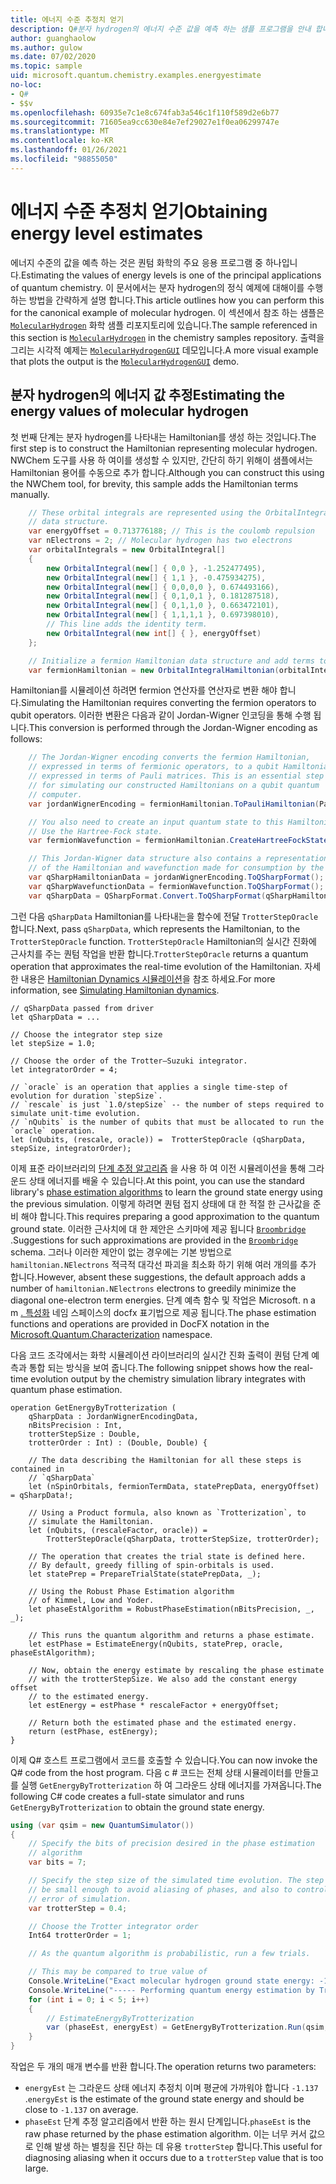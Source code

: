 ```yaml
---
title: 에너지 수준 추정치 얻기
description: Q#분자 hydrogen의 에너지 수준 값을 예측 하는 샘플 프로그램을 안내 합니다.
author: guanghaolow
ms.author: gulow
ms.date: 07/02/2020
ms.topic: sample
uid: microsoft.quantum.chemistry.examples.energyestimate
no-loc:
- Q#
- $$v
ms.openlocfilehash: 60935e7c1e8c674fab3a546c1f110f589d2e6b77
ms.sourcegitcommit: 71605ea9cc630e84e7ef29027e1f0ea06299747e
ms.translationtype: MT
ms.contentlocale: ko-KR
ms.lasthandoff: 01/26/2021
ms.locfileid: "98855050"
---
```

# <a name="obtaining-energy-level-estimates"></a><span data-ttu-id="e3b41-103">에너지 수준 추정치 얻기</span><span class="sxs-lookup"><span data-stu-id="e3b41-103">Obtaining energy level estimates</span></span>
<span data-ttu-id="e3b41-104">에너지 수준의 값을 예측 하는 것은 퀀텀 화학의 주요 응용 프로그램 중 하나입니다.</span><span class="sxs-lookup"><span data-stu-id="e3b41-104">Estimating the values of energy levels is one of the principal applications of quantum chemistry.</span></span> <span data-ttu-id="e3b41-105">이 문서에서는 분자 hydrogen의 정식 예제에 대해이를 수행 하는 방법을 간략하게 설명 합니다.</span><span class="sxs-lookup"><span data-stu-id="e3b41-105">This article outlines how you can perform this for the canonical example of molecular hydrogen.</span></span> <span data-ttu-id="e3b41-106">이 섹션에서 참조 하는 샘플은 [`MolecularHydrogen`](https://github.com/microsoft/Quantum/tree/main/samples/chemistry/MolecularHydrogen) 화학 샘플 리포지토리에 있습니다.</span><span class="sxs-lookup"><span data-stu-id="e3b41-106">The sample referenced in this section is [`MolecularHydrogen`](https://github.com/microsoft/Quantum/tree/main/samples/chemistry/MolecularHydrogen) in the chemistry samples repository.</span></span> <span data-ttu-id="e3b41-107">출력을 그리는 시각적 예제는 [`MolecularHydrogenGUI`](https://github.com/microsoft/Quantum/tree/main/samples/chemistry/MolecularHydrogenGUI) 데모입니다.</span><span class="sxs-lookup"><span data-stu-id="e3b41-107">A more visual example that plots the output is the [`MolecularHydrogenGUI`](https://github.com/microsoft/Quantum/tree/main/samples/chemistry/MolecularHydrogenGUI) demo.</span></span>

## <a name="estimating-the-energy-values-of-molecular-hydrogen"></a><span data-ttu-id="e3b41-108">분자 hydrogen의 에너지 값 추정</span><span class="sxs-lookup"><span data-stu-id="e3b41-108">Estimating the energy values of molecular hydrogen</span></span>

<span data-ttu-id="e3b41-109">첫 번째 단계는 분자 hydrogen를 나타내는 Hamiltonian를 생성 하는 것입니다.</span><span class="sxs-lookup"><span data-stu-id="e3b41-109">The first step is to construct the Hamiltonian representing molecular hydrogen.</span></span> <span data-ttu-id="e3b41-110">NWChem 도구를 사용 하 여이를 생성할 수 있지만, 간단히 하기 위해이 샘플에서는 Hamiltonian 용어를 수동으로 추가 합니다.</span><span class="sxs-lookup"><span data-stu-id="e3b41-110">Although you can construct this using the NWChem tool, for brevity, this sample adds the Hamiltonian terms manually.</span></span>

```csharp
    // These orbital integrals are represented using the OrbitalIntegral
    // data structure.
    var energyOffset = 0.713776188; // This is the coulomb repulsion
    var nElectrons = 2; // Molecular hydrogen has two electrons
    var orbitalIntegrals = new OrbitalIntegral[]
    {
        new OrbitalIntegral(new[] { 0,0 }, -1.252477495),
        new OrbitalIntegral(new[] { 1,1 }, -0.475934275),
        new OrbitalIntegral(new[] { 0,0,0,0 }, 0.674493166),
        new OrbitalIntegral(new[] { 0,1,0,1 }, 0.181287518),
        new OrbitalIntegral(new[] { 0,1,1,0 }, 0.663472101),
        new OrbitalIntegral(new[] { 1,1,1,1 }, 0.697398010),
        // This line adds the identity term.
        new OrbitalIntegral(new int[] { }, energyOffset)
    };

    // Initialize a fermion Hamiltonian data structure and add terms to it.
    var fermionHamiltonian = new OrbitalIntegralHamiltonian(orbitalIntegrals).ToFermionHamiltonian();
```

<span data-ttu-id="e3b41-111">Hamiltonian를 시뮬레이션 하려면 fermion 연산자를 연산자로 변환 해야 합니다.</span><span class="sxs-lookup"><span data-stu-id="e3b41-111">Simulating the Hamiltonian requires converting the fermion operators to qubit operators.</span></span> <span data-ttu-id="e3b41-112">이러한 변환은 다음과 같이 Jordan-Wigner 인코딩을 통해 수행 됩니다.</span><span class="sxs-lookup"><span data-stu-id="e3b41-112">This conversion is performed through the Jordan-Wigner encoding as follows:</span></span>

```csharp
    // The Jordan-Wigner encoding converts the fermion Hamiltonian, 
    // expressed in terms of fermionic operators, to a qubit Hamiltonian,
    // expressed in terms of Pauli matrices. This is an essential step
    // for simulating our constructed Hamiltonians on a qubit quantum
    // computer.
    var jordanWignerEncoding = fermionHamiltonian.ToPauliHamiltonian(Pauli.QubitEncoding.JordanWigner);

    // You also need to create an input quantum state to this Hamiltonian.
    // Use the Hartree-Fock state.
    var fermionWavefunction = fermionHamiltonian.CreateHartreeFockState(nElectrons);

    // This Jordan-Wigner data structure also contains a representation 
    // of the Hamiltonian and wavefunction made for consumption by the Q# operations.
    var qSharpHamiltonianData = jordanWignerEncoding.ToQSharpFormat();
    var qSharpWavefunctionData = fermionWavefunction.ToQSharpFormat();
    var qSharpData = QSharpFormat.Convert.ToQSharpFormat(qSharpHamiltonianData, qSharpWavefunctionData);
```

<span data-ttu-id="e3b41-113">그런 다음 `qSharpData` Hamiltonian를 나타내는을 함수에 전달 `TrotterStepOracle` 합니다.</span><span class="sxs-lookup"><span data-stu-id="e3b41-113">Next, pass `qSharpData`, which represents the Hamiltonian, to the `TrotterStepOracle` function.</span></span> <span data-ttu-id="e3b41-114">`TrotterStepOracle` Hamiltonian의 실시간 진화에 근사치를 주는 퀀텀 작업을 반환 합니다.</span><span class="sxs-lookup"><span data-stu-id="e3b41-114">`TrotterStepOracle` returns a quantum operation that approximates the real-time evolution of the Hamiltonian.</span></span> <span data-ttu-id="e3b41-115">자세한 내용은 [Hamiltonian Dynamics 시뮬레이션](xref:microsoft.quantum.chemistry.concepts.simulationalgorithms)을 참조 하세요.</span><span class="sxs-lookup"><span data-stu-id="e3b41-115">For more information, see [Simulating Hamiltonian dynamics](xref:microsoft.quantum.chemistry.concepts.simulationalgorithms).</span></span>

```qsharp
// qSharpData passed from driver
let qSharpData = ... 

// Choose the integrator step size
let stepSize = 1.0;

// Choose the order of the Trotter—Suzuki integrator.
let integratorOrder = 4;

// `oracle` is an operation that applies a single time-step of evolution for duration `stepSize`.
// `rescale` is just `1.0/stepSize` -- the number of steps required to simulate unit-time evolution.
// `nQubits` is the number of qubits that must be allocated to run the `oracle` operation.
let (nQubits, (rescale, oracle)) =  TrotterStepOracle (qSharpData, stepSize, integratorOrder);
```

<span data-ttu-id="e3b41-116">이제 표준 라이브러리의 [단계 추정 알고리즘](xref:microsoft.quantum.libraries.characterization) 을 사용 하 여 이전 시뮬레이션을 통해 그라운드 상태 에너지를 배울 수 있습니다.</span><span class="sxs-lookup"><span data-stu-id="e3b41-116">At this point, you can use the standard library's [phase estimation algorithms](xref:microsoft.quantum.libraries.characterization) to learn the ground state energy using the previous simulation.</span></span> <span data-ttu-id="e3b41-117">이렇게 하려면 퀀텀 접지 상태에 대 한 적절 한 근사값을 준비 해야 합니다.</span><span class="sxs-lookup"><span data-stu-id="e3b41-117">This requires preparing a good approximation to the quantum ground state.</span></span> <span data-ttu-id="e3b41-118">이러한 근사치에 대 한 제안은 스키마에 제공 됩니다 [`Broombridge`](xref:microsoft.quantum.libraries.chemistry.schema.broombridge) .</span><span class="sxs-lookup"><span data-stu-id="e3b41-118">Suggestions for such approximations are provided in the [`Broombridge`](xref:microsoft.quantum.libraries.chemistry.schema.broombridge) schema.</span></span> <span data-ttu-id="e3b41-119">그러나 이러한 제안이 없는 경우에는 기본 방법으로 `hamiltonian.NElectrons` 적극적 대각선 파괴을 최소화 하기 위해 여러 개의를 추가 합니다.</span><span class="sxs-lookup"><span data-stu-id="e3b41-119">However, absent these suggestions, the default approach adds a number of `hamiltonian.NElectrons` electrons to greedily minimize the diagonal one-electron term energies.</span></span> <span data-ttu-id="e3b41-120">단계 예측 함수 및 작업은 Microsoft. n a m [. 특성화](xref:Microsoft.Quantum.Characterization) 네임 스페이스의 docfx 표기법으로 제공 됩니다.</span><span class="sxs-lookup"><span data-stu-id="e3b41-120">The phase estimation functions and operations are provided in DocFX notation in the [Microsoft.Quantum.Characterization](xref:Microsoft.Quantum.Characterization) namespace.</span></span>

<span data-ttu-id="e3b41-121">다음 코드 조각에서는 화학 시뮬레이션 라이브러리의 실시간 진화 출력이 퀀텀 단계 예측과 통합 되는 방식을 보여 줍니다.</span><span class="sxs-lookup"><span data-stu-id="e3b41-121">The following snippet shows how the real-time evolution output by the chemistry simulation library integrates with quantum phase estimation.</span></span>

```qsharp
operation GetEnergyByTrotterization (
    qSharpData : JordanWignerEncodingData, 
    nBitsPrecision : Int, 
    trotterStepSize : Double, 
    trotterOrder : Int) : (Double, Double) {
    
    // The data describing the Hamiltonian for all these steps is contained in
    // `qSharpData`
    let (nSpinOrbitals, fermionTermData, statePrepData, energyOffset) = qSharpData!;
    
    // Using a Product formula, also known as `Trotterization`, to
    // simulate the Hamiltonian.
    let (nQubits, (rescaleFactor, oracle)) = 
        TrotterStepOracle(qSharpData, trotterStepSize, trotterOrder);
    
    // The operation that creates the trial state is defined here.
    // By default, greedy filling of spin-orbitals is used.
    let statePrep = PrepareTrialState(statePrepData, _);
    
    // Using the Robust Phase Estimation algorithm
    // of Kimmel, Low and Yoder.
    let phaseEstAlgorithm = RobustPhaseEstimation(nBitsPrecision, _, _);
    
    // This runs the quantum algorithm and returns a phase estimate.
    let estPhase = EstimateEnergy(nQubits, statePrep, oracle, phaseEstAlgorithm);
    
    // Now, obtain the energy estimate by rescaling the phase estimate
    // with the trotterStepSize. We also add the constant energy offset
    // to the estimated energy.
    let estEnergy = estPhase * rescaleFactor + energyOffset;
    
    // Return both the estimated phase and the estimated energy.
    return (estPhase, estEnergy);
}
```

<span data-ttu-id="e3b41-122">이제 Q# 호스트 프로그램에서 코드를 호출할 수 있습니다.</span><span class="sxs-lookup"><span data-stu-id="e3b41-122">You can now invoke the Q# code from the host program.</span></span> <span data-ttu-id="e3b41-123">다음 c # 코드는 전체 상태 시뮬레이터를 만들고를 실행 `GetEnergyByTrotterization` 하 여 그라운드 상태 에너지를 가져옵니다.</span><span class="sxs-lookup"><span data-stu-id="e3b41-123">The following C# code creates a full-state simulator and runs `GetEnergyByTrotterization` to obtain the ground state energy.</span></span>

```csharp
using (var qsim = new QuantumSimulator())
{
    // Specify the bits of precision desired in the phase estimation 
    // algorithm
    var bits = 7;

    // Specify the step size of the simulated time evolution. The step size needs to
    // be small enough to avoid aliasing of phases, and also to control the
    // error of simulation.
    var trotterStep = 0.4;

    // Choose the Trotter integrator order
    Int64 trotterOrder = 1;

    // As the quantum algorithm is probabilistic, run a few trials.

    // This may be compared to true value of
    Console.WriteLine("Exact molecular hydrogen ground state energy: -1.137260278.\n");
    Console.WriteLine("----- Performing quantum energy estimation by Trotter simulation algorithm");
    for (int i = 0; i < 5; i++)
    {
        // EstimateEnergyByTrotterization
        var (phaseEst, energyEst) = GetEnergyByTrotterization.Run(qsim, qSharpData, bits, trotterStep, trotterOrder).Result;
    }
}
```

<span data-ttu-id="e3b41-124">작업은 두 개의 매개 변수를 반환 합니다.</span><span class="sxs-lookup"><span data-stu-id="e3b41-124">The operation returns two parameters:</span></span> 

- <span data-ttu-id="e3b41-125">`energyEst` 는 그라운드 상태 에너지 추정치 이며 평균에 가까워야 합니다 `-1.137` .</span><span class="sxs-lookup"><span data-stu-id="e3b41-125">`energyEst` is the estimate of the ground state energy and should be close to `-1.137` on average.</span></span> 
- <span data-ttu-id="e3b41-126">`phaseEst` 단계 추정 알고리즘에서 반환 하는 원시 단계입니다.</span><span class="sxs-lookup"><span data-stu-id="e3b41-126">`phaseEst` is the raw phase returned by the phase estimation algorithm.</span></span> <span data-ttu-id="e3b41-127">이는 너무 커서 값으로 인해 발생 하는 별칭을 진단 하는 데 유용 `trotterStep` 합니다.</span><span class="sxs-lookup"><span data-stu-id="e3b41-127">This useful for diagnosing aliasing when it occurs due to a `trotterStep` value that is too large.</span></span>
